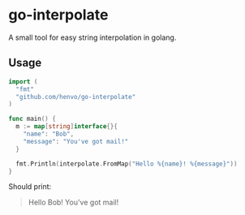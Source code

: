 # go-interpolate
A small tool for easy string interpolation in golang.

## Usage

``` go
import (
  "fmt"
  "github.com/henvo/go-interpolate"
)

func main() {
  m := map[string]interface{}{
    "name": "Bob",
    "message": "You've got mail!"
  }

  fmt.Println(interpolate.FromMap("Hello %{name}! %{message}"))
}
```

Should print:

> Hello Bob! You've got mail! 

